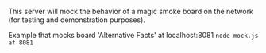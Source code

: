 This server will mock the behavior of a magic smoke board on the network (for testing and demonstration purposes).

Example that mocks board 'Alternative Facts' at localhost:8081
`node mock.js af 8081`

